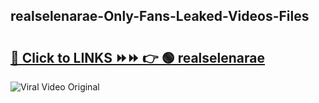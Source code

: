 
 ## realselenarae-Only-Fans-Leaked-Videos-Files

# <h2><a href="https://mediaupload.pro?realselenarae">🔗 Click to LINKS ⏩⏩ 👉 🟢 realselenarae </a></h2>

<a href="https://mediaupload.pro?realselenarae" rel="nofollow" data-target="animated-image.originalLink"><img src="https://i.ibb.co.com/xMMVF88/686577567.gif" alt="Viral Video Original" style="max-width: 100%; display: inline-block;" data-target="animated-image.originalImage"></a>